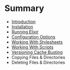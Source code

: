 # Summary

* [Introduction](README.md)
* [Installation](installation.md)
* [Running Elixir](running_elixir.md)
* [Configuration Options](configuration_options.md)
* [Working With Stylesheets](working_with_stylesheets.md)
* [Working With Scripts](working_with_scripts.md)
* [Versioning Cache Busting](versioning_cache_busting.md)
* Copying Files & Directories
* Deleting Files & Directories

